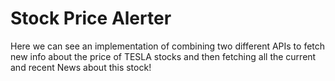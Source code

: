 # Stock Price Alerter

Here we can see an implementation of combining two different APIs to fetch new info about the price of TESLA stocks and then fetching all the current and recent News about this stock!
